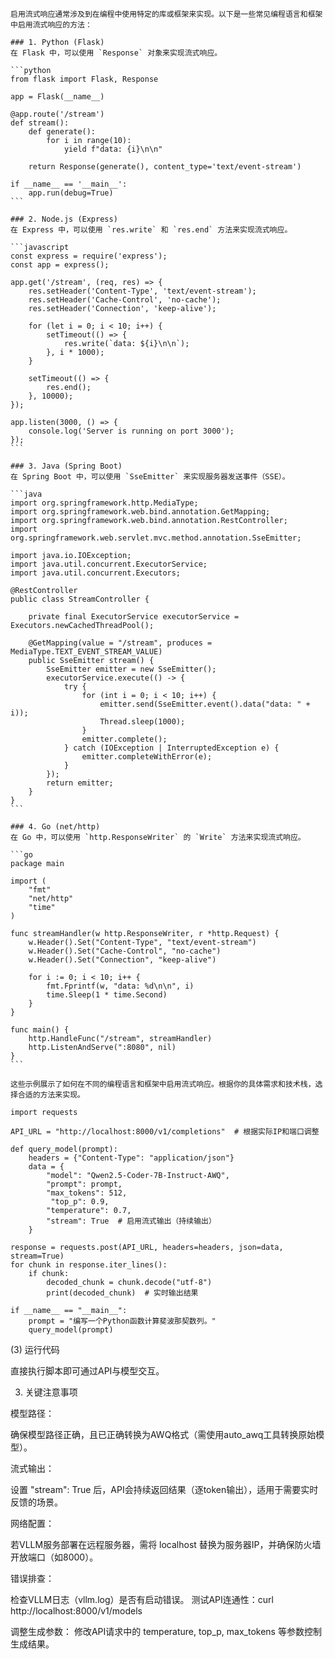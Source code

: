 ````
启用流式响应通常涉及到在编程中使用特定的库或框架来实现。以下是一些常见编程语言和框架中启用流式响应的方法：

### 1. Python (Flask)
在 Flask 中，可以使用 `Response` 对象来实现流式响应。

```python
from flask import Flask, Response

app = Flask(__name__)

@app.route('/stream')
def stream():
    def generate():
        for i in range(10):
            yield f"data: {i}\n\n"
    
    return Response(generate(), content_type='text/event-stream')

if __name__ == '__main__':
    app.run(debug=True)
```

### 2. Node.js (Express)
在 Express 中，可以使用 `res.write` 和 `res.end` 方法来实现流式响应。

```javascript
const express = require('express');
const app = express();

app.get('/stream', (req, res) => {
    res.setHeader('Content-Type', 'text/event-stream');
    res.setHeader('Cache-Control', 'no-cache');
    res.setHeader('Connection', 'keep-alive');

    for (let i = 0; i < 10; i++) {
        setTimeout(() => {
            res.write(`data: ${i}\n\n`);
        }, i * 1000);
    }

    setTimeout(() => {
        res.end();
    }, 10000);
});

app.listen(3000, () => {
    console.log('Server is running on port 3000');
});
```

### 3. Java (Spring Boot)
在 Spring Boot 中，可以使用 `SseEmitter` 来实现服务器发送事件（SSE）。

```java
import org.springframework.http.MediaType;
import org.springframework.web.bind.annotation.GetMapping;
import org.springframework.web.bind.annotation.RestController;
import org.springframework.web.servlet.mvc.method.annotation.SseEmitter;

import java.io.IOException;
import java.util.concurrent.ExecutorService;
import java.util.concurrent.Executors;

@RestController
public class StreamController {

    private final ExecutorService executorService = Executors.newCachedThreadPool();

    @GetMapping(value = "/stream", produces = MediaType.TEXT_EVENT_STREAM_VALUE)
    public SseEmitter stream() {
        SseEmitter emitter = new SseEmitter();
        executorService.execute(() -> {
            try {
                for (int i = 0; i < 10; i++) {
                    emitter.send(SseEmitter.event().data("data: " + i));
                    Thread.sleep(1000);
                }
                emitter.complete();
            } catch (IOException | InterruptedException e) {
                emitter.completeWithError(e);
            }
        });
        return emitter;
    }
}
```

### 4. Go (net/http)
在 Go 中，可以使用 `http.ResponseWriter` 的 `Write` 方法来实现流式响应。

```go
package main

import (
    "fmt"
    "net/http"
    "time"
)

func streamHandler(w http.ResponseWriter, r *http.Request) {
    w.Header().Set("Content-Type", "text/event-stream")
    w.Header().Set("Cache-Control", "no-cache")
    w.Header().Set("Connection", "keep-alive")

    for i := 0; i < 10; i++ {
        fmt.Fprintf(w, "data: %d\n\n", i)
        time.Sleep(1 * time.Second)
    }
}

func main() {
    http.HandleFunc("/stream", streamHandler)
    http.ListenAndServe(":8080", nil)
}
```

这些示例展示了如何在不同的编程语言和框架中启用流式响应。根据你的具体需求和技术栈，选择合适的方法来实现。
````





```
import requests

API_URL = "http://localhost:8000/v1/completions"  # 根据实际IP和端口调整

def query_model(prompt):
    headers = {"Content-Type": "application/json"}
    data = {
        "model": "Qwen2.5-Coder-7B-Instruct-AWQ",
        "prompt": prompt,
        "max_tokens": 512,
         "top_p": 0.9,
        "temperature": 0.7,
        "stream": True  # 启用流式输出（持续输出）
    }

response = requests.post(API_URL, headers=headers, json=data, stream=True)
for chunk in response.iter_lines():
    if chunk:
        decoded_chunk = chunk.decode("utf-8")
        print(decoded_chunk)  # 实时输出结果

if __name__ == "__main__":
    prompt = "编写一个Python函数计算斐波那契数列。"
    query_model(prompt)
```

(3) 运行代码‌

直接执行脚本即可通过API与模型交互。

3. 关键注意事项‌

模型路径‌：

确保模型路径正确，且已正确转换为AWQ格式（需使用auto_awq工具转换原始模型）。

流式输出‌：

设置 "stream": True 后，API会持续返回结果（逐token输出），适用于需要实时反馈的场景。

网络配置‌：

若VLLM服务部署在远程服务器，需将 localhost 替换为服务器IP，并确保防火墙开放端口（如8000）。

错误排查‌：

检查VLLM日志（vllm.log）是否有启动错误。
测试API连通性：curl http://localhost:8000/v1/models

调整生成参数‌：
修改API请求中的 temperature, top_p, max_tokens 等参数控制生成结果。